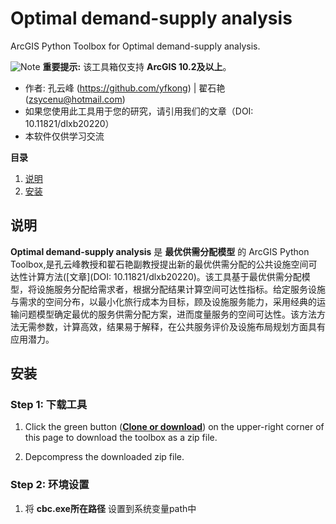 # Optimal demand-supply analysis
ArcGIS Python Toolbox for Optimal demand-supply analysis.

![Note](https://i.imgur.com/Ic8BA7C.png) **重要提示:** 该工具箱仅支持 **ArcGIS 10.2及以上**。
* 作者: 孔云峰 (<https://github.com/yfkong>) | 翟石艳 (zsycenu@hotmail.com)
* 如果您使用此工具用于您的研究，请引用我们的文章（DOI: 10.11821/dlxb20220）
* 本软件仅供学习交流

**目录**

1. [说明](#说明)
2. [安装](#安装)




## 说明
**Optimal demand-supply analysis** 是 **最优供需分配模型** 的 ArcGIS Python Toolbox,是孔云峰教授和翟石艳副教授提出新的最优供需分配的公共设施空间可达性计算方法([文章](DOI: 10.11821/dlxb20220)。该工具基于最优供需分配模型，将设施服务分配给需求者，根据分配结果计算空间可达性指标。给定服务设施与需求的空间分布，以最小化旅行成本为目标，顾及设施服务能力，采用经典的运输问题模型确定最优的服务供需分配方案，进而度量服务的空间可达性。该方法方法无需参数，计算高效，结果易于解释，在公共服务评价及设施布局规划方面具有应用潜力。
## 安装
### Step 1: 下载工具
1. Click the green button (**[Clone or download](https://github.com/trirumisu/OSD/archive/refs/heads/main.zip)**) on the upper-right corner of this page to download the toolbox as a zip file.

2. Depcompress the downloaded zip file.

### Step 2: 环境设置

1. 将 **cbc.exe所在路径** 设置到系统变量path中


